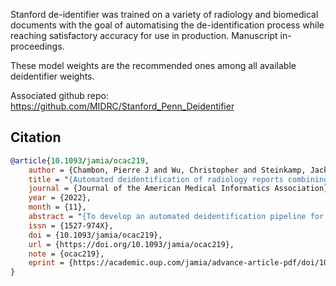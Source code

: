 Stanford de-identifier was trained on a variety of radiology and biomedical documents with the goal of automatising the de-identification process while reaching satisfactory accuracy for use in production. Manuscript in-proceedings. 

These model weights are the recommended ones among all available deidentifier weights.

Associated github repo: https://github.com/MIDRC/Stanford_Penn_Deidentifier

## Citation

```bibtex
@article{10.1093/jamia/ocac219,
    author = {Chambon, Pierre J and Wu, Christopher and Steinkamp, Jackson M and Adleberg, Jason and Cook, Tessa S and Langlotz, Curtis P},
    title = "{Automated deidentification of radiology reports combining transformer and “hide in plain sight” rule-based methods}",
    journal = {Journal of the American Medical Informatics Association},
    year = {2022},
    month = {11},
    abstract = "{To develop an automated deidentification pipeline for radiology reports that detect protected health information (PHI) entities and replaces them with realistic surrogates “hiding in plain sight.”In this retrospective study, 999 chest X-ray and CT reports collected between November 2019 and November 2020 were annotated for PHI at the token level and combined with 3001 X-rays and 2193 medical notes previously labeled, forming a large multi-institutional and cross-domain dataset of 6193 documents. Two radiology test sets, from a known and a new institution, as well as i2b2 2006 and 2014 test sets, served as an evaluation set to estimate model performance and to compare it with previously released deidentification tools. Several PHI detection models were developed based on different training datasets, fine-tuning approaches and data augmentation techniques, and a synthetic PHI generation algorithm. These models were compared using metrics such as precision, recall and F1 score, as well as paired samples Wilcoxon tests.Our best PHI detection model achieves 97.9 F1 score on radiology reports from a known institution, 99.6 from a new institution, 99.5 on i2b2 2006, and 98.9 on i2b2 2014. On reports from a known institution, it achieves 99.1 recall of detecting the core of each PHI span.Our model outperforms all deidentifiers it was compared to on all test sets as well as human labelers on i2b2 2014 data. It enables accurate and automatic deidentification of radiology reports.A transformer-based deidentification pipeline can achieve state-of-the-art performance for deidentifying radiology reports and other medical documents.}",
    issn = {1527-974X},
    doi = {10.1093/jamia/ocac219},
    url = {https://doi.org/10.1093/jamia/ocac219},
    note = {ocac219},
    eprint = {https://academic.oup.com/jamia/advance-article-pdf/doi/10.1093/jamia/ocac219/47220191/ocac219.pdf},
}
```